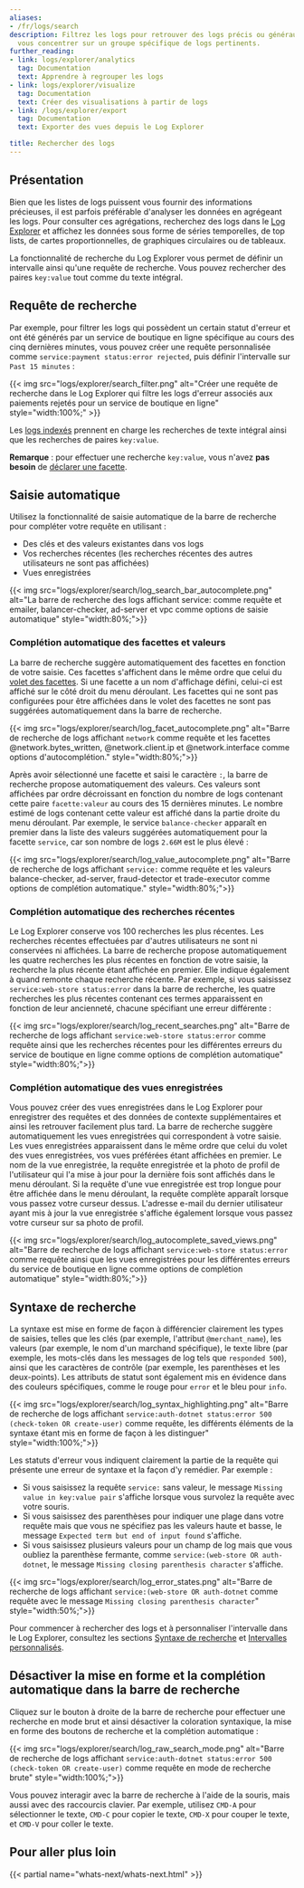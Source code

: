 ```yaml
---
aliases:
- /fr/logs/search
description: Filtrez les logs pour retrouver des logs précis ou généraux, ou pour
  vous concentrer sur un groupe spécifique de logs pertinents.
further_reading:
- link: logs/explorer/analytics
  tag: Documentation
  text: Apprendre à regrouper les logs
- link: logs/explorer/visualize
  tag: Documentation
  text: Créer des visualisations à partir de logs
- link: /logs/explorer/export
  tag: Documentation
  text: Exporter des vues depuis le Log Explorer

title: Rechercher des logs
---
```


## Présentation

Bien que les listes de logs puissent vous fournir des informations précieuses, il est parfois préférable d'analyser les données en agrégeant les logs. Pour consulter ces agrégations, recherchez des logs dans le [Log Explorer][5] et affichez les données sous forme de séries temporelles, de top lists, de cartes proportionnelles, de graphiques circulaires ou de tableaux.

La fonctionnalité de recherche du Log Explorer vous permet de définir un intervalle ainsi qu'une requête de recherche. Vous pouvez rechercher des paires `key:value` tout comme du texte intégral.

## Requête de recherche

Par exemple, pour filtrer les logs qui possèdent un certain statut d'erreur et ont été générés par un service de boutique en ligne spécifique au cours des cinq dernières minutes, vous pouvez créer une requête personnalisée comme `service:payment status:error rejected`, puis définir l'intervalle sur `Past 15 minutes` :

{{< img src="logs/explorer/search_filter.png" alt="Créer une requête de recherche dans le Log Explorer qui filtre les logs d'erreur associés aux paiements rejetés pour un service de boutique en ligne" style="width:100%;" >}}

Les [logs indexés][1] prennent en charge les recherches de texte intégral ainsi que les recherches de paires `key:value`.

**Remarque** : pour effectuer une recherche `key:value`, vous n'avez **pas besoin** de [déclarer une facette][5].

## Saisie automatique

Utilisez la fonctionnalité de saisie automatique de la barre de recherche pour compléter votre requête en utilisant :
- Des clés et des valeurs existantes dans vos logs
- Vos recherches récentes (les recherches récentes des autres utilisateurs ne sont pas affichées)
- Vues enregistrées

{{< img src="logs/explorer/search/log_search_bar_autocomplete.png" alt="La barre de recherche des logs affichant service: comme requête et emailer, balancer-checker, ad-server et vpc comme options de saisie automatique" style="width:80%;">}}

### Complétion automatique des facettes et valeurs

La barre de recherche suggère automatiquement des facettes en fonction de votre saisie. Ces facettes s'affichent dans le même ordre que celui du [volet des facettes][5]. Si une facette a un nom d'affichage défini, celui-ci est affiché sur le côté droit du menu déroulant. Les facettes qui ne sont pas configurées pour être affichées dans le volet des facettes ne sont pas suggérées automatiquement dans la barre de recherche.

{{< img src="logs/explorer/search/log_facet_autocomplete.png" alt="Barre de recherche de logs affichant `network` comme requête et les facettes @network.bytes_written, @network.client.ip et @network.interface comme options d'autocomplétion." style="width:80%;">}}

Après avoir sélectionné une facette et saisi le caractère `:`, la barre de recherche propose automatiquement des valeurs. Ces valeurs sont affichées par ordre décroissant en fonction du nombre de logs contenant cette paire `facette:valeur` au cours des 15 dernières minutes. Le nombre estimé de logs contenant cette valeur est affiché dans la partie droite du menu déroulant. Par exemple, le service `balance-checker` apparaît en premier dans la liste des valeurs suggérées automatiquement pour la facette `service`, car son nombre de logs `2.66M` est le plus élevé :

{{< img src="logs/explorer/search/log_value_autocomplete.png" alt="Barre de recherche de logs affichant `service:` comme requête et les valeurs balance-checker, ad-server, fraud-detector et trade-executor comme options de complétion automatique." style="width:80%;">}}

### Complétion automatique des recherches récentes

Le Log Explorer conserve vos 100 recherches les plus récentes. Les recherches récentes effectuées par d'autres utilisateurs ne sont ni conservées ni affichées. La barre de recherche propose automatiquement les quatre recherches les plus récentes en fonction de votre saisie, la recherche la plus récente étant affichée en premier. Elle indique également à quand remonte chaque recherche récente. Par exemple, si vous saisissez `service:web-store status:error` dans la barre de recherche, les quatre recherches les plus récentes contenant ces termes apparaissent en fonction de leur ancienneté, chacune spécifiant une erreur différente :

{{< img src="logs/explorer/search/log_recent_searches.png" alt="Barre de recherche de logs affichant `service:web-store status:error` comme requête ainsi que les recherches récentes pour les différentes erreurs du service de boutique en ligne comme options de complétion automatique" style="width:80%;">}}

### Complétion automatique des vues enregistrées

Vous pouvez créer des vues enregistrées dans le Log Explorer pour enregistrer des requêtes et des données de contexte supplémentaires et ainsi les retrouver facilement plus tard. La barre de recherche suggère automatiquement les vues enregistrées qui correspondent à votre saisie. Les vues enregistrées apparaissent dans le même ordre que celui du volet des vues enregistrées, vos vues préférées étant affichées en premier. Le nom de la vue enregistrée, la requête enregistrée et la photo de profil de l'utilisateur qui l'a mise à jour pour la dernière fois sont affichés dans le menu déroulant. Si la requête d'une vue enregistrée est trop longue pour être affichée dans le menu déroulant, la requête complète apparaît lorsque vous passez votre curseur dessus. L'adresse e-mail du dernier utilisateur ayant mis à jour la vue enregistrée s'affiche également lorsque vous passez votre curseur sur sa photo de profil.

{{< img src="logs/explorer/search/log_autocomplete_saved_views.png" alt="Barre de recherche de logs affichant `service:web-store status:error` comme requête ainsi que les vues enregistrées pour les différentes erreurs du service de boutique en ligne comme options de complétion automatique" style="width:80%;">}}

## Syntaxe de recherche

La syntaxe est mise en forme de façon à différencier clairement les types de saisies, telles que les clés (par exemple, l'attribut `@merchant_name`), les valeurs (par exemple, le nom d'un marchand spécifique), le texte libre (par exemple, les mots-clés dans les messages de log tels que `responded 500`), ainsi que les caractères de contrôle (par exemple, les parenthèses et les deux-points). Les attributs de statut sont également mis en évidence dans des couleurs spécifiques, comme le rouge pour `error` et le bleu pour `info`.

{{< img src="logs/explorer/search/log_syntax_highlighting.png" alt="Barre de recherche de logs affichant `service:auth-dotnet status:error 500 (check-token OR create-user)` comme requête, les différents éléments de la syntaxe étant mis en forme de façon à les distinguer" style="width:100%;">}}

Les statuts d'erreur vous indiquent clairement la partie de la requête qui présente une erreur de syntaxe et la façon d'y remédier. Par exemple :
- Si vous saisissez la requête `service:` sans valeur, le message `Missing value in key:value pair` s'affiche lorsque vous survolez la requête avec votre souris.
- Si vous saisissez des parenthèses pour indiquer une plage dans votre requête mais que vous ne spécifiez pas les valeurs haute et basse, le message `Expected term but end of input found` s'affiche.
- Si vous saisissez plusieurs valeurs pour un champ de log mais que vous oubliez la parenthèse fermante, comme `service:(web-store OR auth-dotnet`, le message `Missing closing parenthesis character` s'affiche.

{{< img src="logs/explorer/search/log_error_states.png" alt="Barre de recherche de logs affichant `service:(web-store OR auth-dotnet` comme requête avec le message `Missing closing parenthesis character`" style="width:50%;">}}

Pour commencer à rechercher des logs et à personnaliser l'intervalle dans le Log Explorer, consultez les sections [Syntaxe de recherche][3] et [Intervalles personnalisés][4].

## Désactiver la mise en forme et la complétion automatique dans la barre de recherche

Cliquez sur le bouton à droite de la barre de recherche pour effectuer une recherche en mode brut et ainsi désactiver la coloration syntaxique, la mise en forme des boutons de recherche et la complétion automatique :

{{< img src="logs/explorer/search/log_raw_search_mode.png" alt="Barre de recherche de logs affichant `service:auth-dotnet status:error 500 (check-token OR create-user)` comme requête en mode de recherche brute" style="width:100%;">}}

Vous pouvez interagir avec la barre de recherche à l'aide de la souris, mais aussi avec des raccourcis clavier. Par exemple, utilisez `CMD-A` pour sélectionner le texte, `CMD-C` pour copier le texte, `CMD-X` pour couper le texte, et `CMD-V` pour coller le texte.

## Pour aller plus loin

{{< partial name="whats-next/whats-next.html" >}}

[1]: /fr/logs/indexes
[2]: /fr/logs/explorer/facets/
[3]: /fr/logs/search-syntax
[4]: /fr/dashboards/guide/custom_time_frames
[5]: /fr/logs/explorer/
